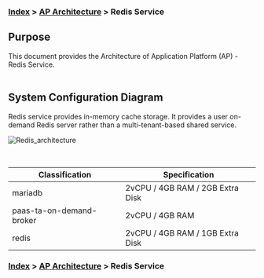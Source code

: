 ### [Index](https://github.com/PaaS-TA/Guide-eng/blob/master/README.md) > [AP Architecture](../README.md) > Redis Service

## Purpose
This document provides the Architecture of Application Platform (AP) - Redis Service.
<br><br>

## System Configuration Diagram
Redis service provides in-memory cache storage.
It provides a user on-demand Redis server rather than a multi-tenant-based shared service.


![Redis_architecture](https://user-images.githubusercontent.com/104418463/200266609-a406eee2-ed8d-47db-aa19-55eb53336047.png)



<br>

| Classification | Specification |
|-------|-----|
| mariadb | 2vCPU / 4GB RAM / 2GB Extra Disk |
| paas-ta-on-demand-broker | 2vCPU / 4GB RAM |
| redis | 2vCPU / 4GB RAM / 1GB Extra Disk |



### [Index](https://github.com/PaaS-TA/Guide-eng/blob/master/README.md) > [AP Architecture](../README.md) > Redis Service
